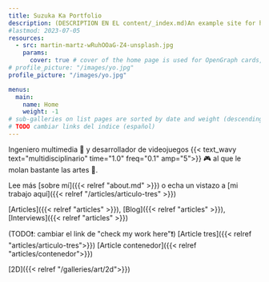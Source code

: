 ```yaml
---
title: Suzuka Ka Portfolio
description: (DESCRIPTION EN EL content/_index.md)An example site for hugo-theme-gallery. Images from Unsplash.
#lastmod: 2023-07-05
resources:
  - src: martin-martz-wRuhOOaG-Z4-unsplash.jpg
    params:
      cover: true # cover of the home page is used for OpenGraph cards, etc.
# profile_picture: "/images/yo.jpg"
profile_picture: "/images/yo.jpg"

menus:
  main:
    name: Home
    weight: -1
# sub-galleries on list pages are sorted by date and weight (descending)
# TODO cambiar links del indice (español)
---
```

Ingeniero multimedia 🧠 y desarrollador de videojuegos {{< text_wavy text="multidisciplinario" time="1.0" freq="0.1" amp="5">}} 🎮 al que le molan bastante las artes 🎨.

Lee más [sobre mí]({{< relref "about.md" >}}) o echa un vistazo a [mi trabajo aquí]({{< relref "/articles/articulo-tres" >}})


<!-- [Articles]({{< relref "articles/" >}}) -->
[Articles]({{< relref "articles" >}}), [Blog]({{< relref "articles" >}}), [Interviews]({{< relref "articles" >}})

(TODO❗: cambiar el link de "check my work here"❗)
[Article tres]({{< relref "articles/articulo-tres">}})
[Article contenedor]({{< relref "articles/contenedor">}})

[2D]({{< relref "/galleries/art/2d">}})
